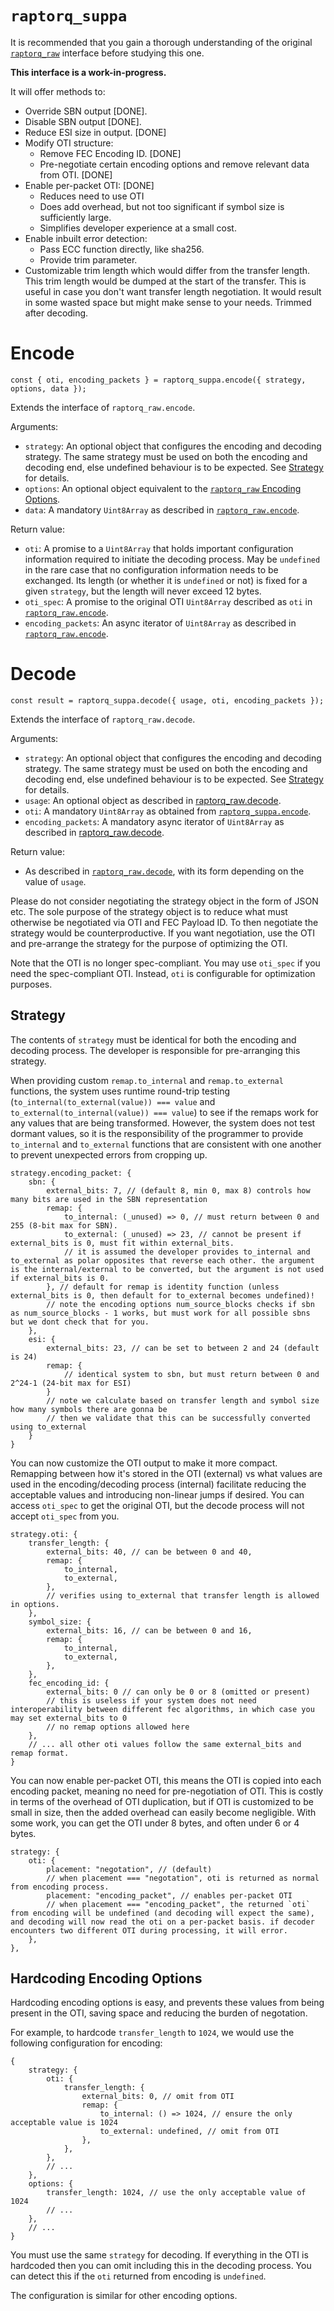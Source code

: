 # `raptorq_suppa`

It is recommended that you gain a thorough understanding of the original [`raptorq_raw`](raptorq_raw.md) interface before studying this one.

**This interface is a work-in-progress.**

It will offer methods to:

 - Override SBN output [DONE].
 - Disable SBN output [DONE].
 - Reduce ESI size in output. [DONE]
 - Modify OTI structure:
   - Remove FEC Encoding ID. [DONE]
   - Pre-negotiate certain encoding options and remove relevant data from OTI. [DONE]
 - Enable per-packet OTI: [DONE]
   - Reduces need to use OTI 
   - Does add overhead, but not too significant if symbol size is sufficiently large.
   - Simplifies developer experience at a small cost.
 - Enable inbuilt error detection:
   - Pass ECC function directly, like sha256.
   - Provide trim parameter.
 - Customizable trim length which would differ from the transfer length. This trim length would be dumped at the start of the transfer. This is useful in case you don't want transfer length negotiation. It would result in some wasted space but might make sense to your needs. Trimmed after decoding.

# Encode

```
const { oti, encoding_packets } = raptorq_suppa.encode({ strategy, options, data });
```

Extends the interface of `raptorq_raw.encode`.

Arguments:

 - `strategy`: An optional object that configures the encoding and decoding strategy. The same strategy must be used on both the encoding and decoding end, else undefined behaviour is to be expected. See [Strategy](#strategy) for details.
 - `options`: An optional object equivalent to the [`raptorq_raw` Encoding Options](raptorq_raw.md#encoding-options).
 - `data`: A mandatory `Uint8Array` as described in [`raptorq_raw.encode`](raptorq_raw.md#encode).
 
Return value:
 
 - `oti`: A promise to a `Uint8Array` that holds important configuration information required to initiate the decoding process. May be `undefined` in the rare case that no configuration information needs to be exchanged. Its length (or whether it is `undefined` or not) is fixed for a given `strategy`, but the length will never exceed 12 bytes.
 - `oti_spec`: A promise to the original OTI `Uint8Array` described as `oti` in [`raptorq_raw.encode`](raptorq_raw.md#encode).
 - `encoding_packets`: An async iterator of `Uint8Array` as described in [`raptorq_raw.encode`](raptorq_raw.md#encode).

# Decode


```
const result = raptorq_suppa.decode({ usage, oti, encoding_packets });
```

Extends the interface of `raptorq_raw.decode`.

Arguments:

 - `strategy`: An optional object that configures the encoding and decoding strategy. The same strategy must be used on both the encoding and decoding end, else undefined behaviour is to be expected. See [Strategy](#strategy) for details.
 - `usage`: An optional object as described in [raptorq_raw.decode](raptorq_raw.md#decode).
 - `oti`: A mandatory `Uint8Array` as obtained from [`raptorq_suppa.encode`](#encode).
 - `encoding_packets`: A mandatory async iterator of `Uint8Array` as described in [raptorq_raw.decode](raptorq_raw.md#decode).

Return value:

 - As described in [`raptorq_raw.decode`](raptorq_raw.md#decode), with its form depending on the value of `usage`.

Please do not consider negotiating the strategy object in the form of JSON etc. The sole purpose of the strategy object is to reduce what must otherwise be negotiated via OTI and FEC Payload ID. To then negotiate the strategy would be counterproductive. If you want negotiation, use the OTI and pre-arrange the strategy for the purpose of optimizing the OTI.

Note that the OTI is no longer spec-compliant. You may use `oti_spec` if you need the spec-compliant OTI. Instead, `oti` is configurable for optimization purposes. 

## Strategy

The contents of `strategy` must be identical for both the encoding and decoding process. The developer is responsible for pre-arranging this strategy.

When providing custom `remap.to_internal` and `remap.to_external` functions, the system uses runtime round-trip testing (`to_internal(to_external(value)) === value` and `to_external(to_internal(value)) === value`) to see if the remaps work for any values that are being transformed. However, the system does not test dormant values, so it is the responsibility of the programmer to provide `to_internal` and `to_external` functions that are consistent with one another to prevent unexpected errors from cropping up.

```
strategy.encoding_packet: {
	sbn: {
		external_bits: 7, // (default 8, min 0, max 8) controls how many bits are used in the SBN representation
		remap: {
			to_internal: (_unused) => 0, // must return between 0 and 255 (8-bit max for SBN).
			to_external: (_unused) => 23, // cannot be present if external_bits is 0, must fit within external_bits.
			// it is assumed the developer provides to_internal and to_external as polar opposites that reverse each other. the argument is the internal/external to be converted, but the argument is not used if external_bits is 0.
		}, // default for remap is identity function (unless external_bits is 0, then default for to_external becomes undefined)!
		// note the encoding options num_source_blocks checks if sbn as num_source_blocks - 1 works, but must work for all possible sbns but we dont check that for you.
	},
	esi: {
		external_bits: 23, // can be set to between 2 and 24 (default is 24)
		remap: {
			// identical system to sbn, but must return between 0 and 2^24-1 (24-bit max for ESI)
		}
		// note we calculate based on transfer length and symbol size how many symbols there are gonna be
		// then we validate that this can be successfully converted using to_external
	}
}
```

You can now customize the OTI output to make it more compact. Remapping between how it's stored in the OTI (external) vs what values are used in the encoding/decoding process (internal) facilitate reducing the acceptable values and introducing non-linear jumps if desired. You can access `oti_spec` to get the original OTI, but the decode process will not accept `oti_spec` from you.

```
strategy.oti: {
	transfer_length: {
		external_bits: 40, // can be between 0 and 40,
		remap: {
			to_internal,
			to_external,
		},
		// verifies using to_external that transfer length is allowed in options.
	},
	symbol_size: {
		external_bits: 16, // can be between 0 and 16,
		remap: {
			to_internal,
			to_external,
		},
	},
	fec_encoding_id: {
		external_bits: 0 // can only be 0 or 8 (omitted or present)
		// this is useless if your system does not need interoperability between different fec algorithms, in which case you may set external_bits to 0
		// no remap options allowed here
	},
	// ... all other oti values follow the same external_bits and remap format.
}
```

You can now enable per-packet OTI, this means the OTI is copied into each encoding packet, meaning no need for pre-negotiation of OTI. This is costly in terms of the overhead of OTI duplication, but if OTI is customized to be small in size, then the added overhead can easily become negligible. With some work, you can get the OTI under 8 bytes, and often under 6 or 4 bytes.

```
strategy: {
	oti: {
		placement: "negotation", // (default)
		// when placement === "negotation", oti is returned as normal from encoding process.
		placement: "encoding_packet", // enables per-packet OTI
		// when placement === "encoding_packet", the returned `oti` from encoding will be undefined (and decoding will expect the same), and decoding will now read the oti on a per-packet basis. if decoder encounters two different OTI during processing, it will error.
	},
},
```

## Hardcoding Encoding Options

Hardcoding encoding options is easy, and prevents these values from being present in the OTI, saving space and reducing the burden of negotation.

For example, to hardcode `transfer_length` to `1024`, we would use the following configuration for encoding:

```
{
	strategy: {
		oti: {
			transfer_length: {
				external_bits: 0, // omit from OTI
				remap: {
					to_internal: () => 1024, // ensure the only acceptable value is 1024
					to_external: undefined, // omit from OTI
				},
			},
		},
		// ...
	},
	options: {
		transfer_length: 1024, // use the only acceptable value of 1024
		// ...
	},
	// ...
}
```

You must use the same `strategy` for decoding. If everything in the OTI is hardcoded then you can omit including this in the decoding process. You can detect this if the `oti` returned from encoding is `undefined`.

The configuration is similar for other encoding options.

